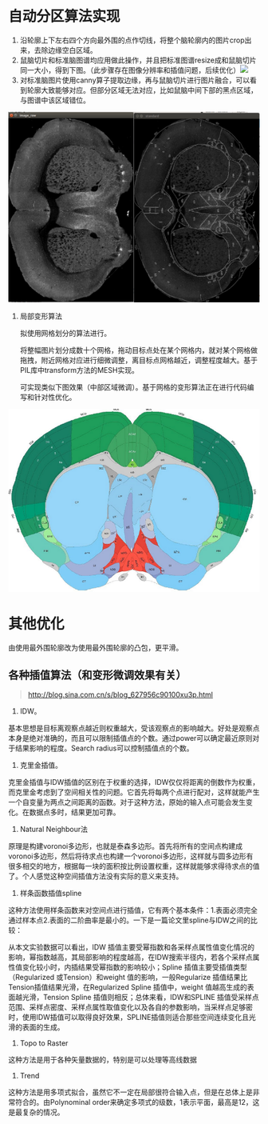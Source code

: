 

# 自动分区算法实现

1. 沿轮廓上下左右四个方向最外围的点作切线，将整个脑轮廓内的图片crop出来，去除边缘空白区域。
2. 鼠脑切片和标准脑图谱均应用做此操作，并且把标准图谱resize成和鼠脑切片同一大小，得到下图。（此步骤存在图像分辨率和插值问题，后续优化）![](/home/zzh/Note/%E5%B0%8F%E9%BC%A0%E9%A1%B9%E7%9B%AE/%E5%B0%8F%E9%BC%A02018-10-27/1.png)
3. 对标准脑图片使用canny算子提取边缘，再与鼠脑切片进行图片融合，可以看到轮廓大致能够对应。但部分区域无法对应，比如鼠脑中间下部的黑点区域，与图谱中该区域错位。

![](./2.png)

1. 局部变形算法

   拟使用网格划分的算法进行。

   将整幅图片划分成数十个网格，拖动目标点处在某个网格内，就对某个网格做拖拽，附近网格对应进行细微调整，离目标点网格越近，调整程度越大。基于PIL库中transform方法的MESH实现。

   可实现类似下图效果（中部区域微调）。基于网格的变形算法正在进行代码编写和针对性优化。

![](./6.png)



# 其他优化

由使用最外围轮廓改为使用最外围轮廓的凸包，更平滑。



















## 各种插值算法（和变形微调效果有关）

> http://blog.sina.com.cn/s/blog_627956c90100xu3p.html

1. IDW。

基本思想是目标离观察点越近则权重越大，受该观察点的影响越大。好处是观察点本身是绝对准确的，而且可以限制插值点的个数。通过power可以确定最近原则对于结果影响的程度。Search radius可以控制插值点的个数。

1. 克里金插值。

克里金插值与IDW插值的区别在于权重的选择，IDW仅仅将距离的倒数作为权重，而克里金考虑到了空间相关性的问题。它首先将每两个点进行配对，这样就能产生一个自变量为两点之间距离的函数。对于这种方法，原始的输入点可能会发生变化。在数据点多时，结果更加可靠。

1. Natural Neighbour法

原理是构建voronoi多边形，也就是泰森多边形。首先将所有的空间点构建成voronoi多边形，然后将待求点也构建一个voronoi多边形，这样就与圆多边形有很多相交的地方，根据每一块的面积按比例设置权重，这样就能够求得待求点的值了。个人感觉这种空间插值方法没有实际的意义来支持。

1. 样条函数插值spline

这种方法使用样条函数来对空间点进行插值，它有两个基本条件：1.表面必须完全通过样本点2.表面的二阶曲率是最小的。一下是一篇论文里spline与IDW之间的比较：

从本文实验数据可以看出，IDW 插值主要受幂指数和各采样点属性值变化情况的影响，幂指数越高，其局部影响的程度越高，在IDW搜索半径内，若各个采样点属性值变化较小时，内插结果受幂指数的影响较小；Spline 插值主要受插值类型（Regularized 或Tension）和weight 值的影响，一般Regularize 插值结果比Tension插值结果光滑，在Regularized Spline 插值中，weight 值越高生成的表面越光滑，Tension Spline 插值则相反；总体来看，IDW和SPLINE 插值受采样点范围、采样点密度、采样点属性取值变化以及各自的参数影响，当采样点足够密时，使用IDW插值可以取得良好效果，SPLINE插值则适合那些空间连续变化且光滑的表面的生成。

1. Topo to Raster

这种方法是用于各种矢量数据的，特别是可以处理等高线数据

1. Trend

这种方法是用多项式拟合，虽然它不一定在局部很符合输入点，但是在总体上是非常符合的。由Polynominal order来确定多项式的级数，1表示平面，最高是12，这是最复杂的情况。



